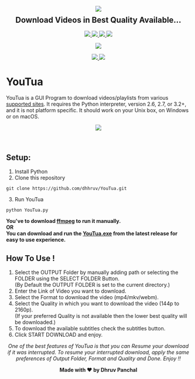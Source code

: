 <p align="center">
  <img src="https://user-images.githubusercontent.com/72680045/103451688-fc129080-4cec-11eb-801d-971c63ca4ba9.png">
  <h2 align="center" style="margin-top: -4px !important;">Download Videos in Best Quality Available...</h2>
  <p align="center">
    <a href="https://github.com/dhhruv/YouTua/blob/master/LICENSE">
      <img src="https://img.shields.io/badge/license-MIT-informational">
    </a>
    <a href="https://www.python.org/">
    	<img src="https://img.shields.io/badge/python-v3.8-informational">
    </a>
    <a href="https://github.com/dhhruv/YouTua">
    	<img src="https://img.shields.io/github/v/release/dhhruv/YouTua?include_prereleases">
    </a>
    <img src="https://img.shields.io/github/downloads/dhhruv/YouTua/total?color=important">
  </p>
</p>
<p align="center">
	<img src="http://ForTheBadge.com/images/badges/made-with-python.svg">
</p>
<p align="center">   
	<a href="https://dev.to/dhhruv/youtua-download-any-videos-instantly-m3f">
    	<img src="https://img.shields.io/badge/dev.to-0A0A0A?style=for-the-badge&logo=dev.to&logoColor=white">
    </a>
  <a href="https://dhhruv.medium.com/youtua-b32edf77e64d">
      <img src="https://img.shields.io/badge/Medium-12100E?style=for-the-badge&logo=medium&logoColor=white">
    </a>
</p>

# YouTua

YouTua is a GUI Program to download videos/playlists from various [supported sites](https://github.com/dhhruv/YouTua/blob/master/Supported%20Sites.txt). It requires the Python interpreter, version 2.6, 2.7, or 3.2+, and it is not platform specific. It should work on your Unix box, on Windows or on macOS.<br>

<p align="center">
	<img src="https://user-images.githubusercontent.com/72680045/106863834-15916880-66ef-11eb-9178-22f23c2693a4.PNG">
</p>
<br>

## Setup:

1. Install Python
2. Clone this repository
```
git clone https://github.com/dhhruv/YouTua.git
```

3. Run YouTua
```
python YouTua.py
```

  **You've to download [ffmpeg](https://ffmpeg.org/download.html) to run it manually.**<br>
  **OR**<br>
  **You can download and run the [YouTua.exe](https://github.com/dhhruv/YouTua/releases/download/2.0.0/YouTua.exe) from the latest release for easy to use experience.**


## How To Use !
1. Select the OUTPUT Folder by manually adding path or selecting the FOLDER using the SELECT FOLDER Button.<br>
(By Default the OUTPUT FOLDER is set to the current directory.)
2. Enter the Link of Video you want to download.
3. Select the Format to download the video (mp4/mkv/webm).
4. Select the Quality in which you want to download the video (144p to 2160p).<br>
(If your preferred Quality is not available then the lower best quality will be downloaded.) 
5. To download the available subtitles check the subtitles button.
6. Click START DOWNLOAD and enjoy.

<p align='center'><i>One of the best features of YouTua is that you can Resume your download if it was interrupted. To resume your interrupted download, apply the same preferences of Output Folder, Format and Quality and Done. Enjoy !!</i></p>

<p align='center'><b>Made with ❤ by Dhruv Panchal</b></p>